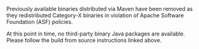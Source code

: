 Previously available binaries distributed via Maven have been removed as they
redistributed Category-X binaries in violation of Apache Software Foundation
(ASF) policies.

At this point in time, no third-party binary Java packages are available. Please
follow the build from source instructions linked above.
